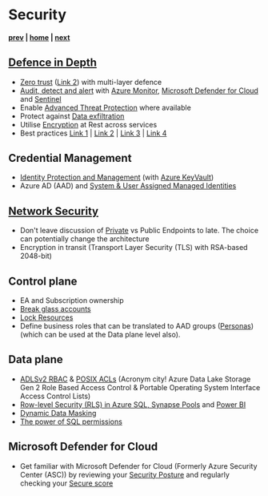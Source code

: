 # Security

#### [prev](./operating.md) | [home](./readme.md)  | [next](./microsoftlearn.md)

## [Defence in Depth](https://docs.microsoft.com/en-us/shows/azure-videos/defense-in-depth-security-in-azure)
* [Zero trust](https://docs.microsoft.com/en-us/security/zero-trust/deploy/networks) ([Link 2](https://docs.microsoft.com/en-us/security/zero-trust/zero-trust-overview)) with multi-layer defence
* [Audit, detect and alert](https://docs.microsoft.com/en-us/azure/architecture/framework/security/monitor-logs-alerts) with [Azure Monitor](https://docs.microsoft.com/en-us/azure/azure-monitor/overview), [Microsoft Defender for Cloud](https://docs.microsoft.com/en-us/azure/defender-for-cloud/defender-for-cloud-introduction) and [Sentinel](https://docs.microsoft.com/en-us/azure/sentinel/overview)
* Enable [Advanced Threat Protection](https://docs.microsoft.com/en-us/azure/azure-sql/database/threat-detection-overview?view=azuresql) where available
* Protect against [Data exfiltration](https://docs.microsoft.com/en-us/azure/synapse-analytics/security/workspace-data-exfiltration-protection)
* Utilise [Encryption](https://docs.microsoft.com/en-us/azure/security/fundamentals/encryption-overview) at Rest across services
* Best practices [Link 1](https://docs.microsoft.com/en-us/azure/security/fundamentals/best-practices-and-patterns) | [Link 2](https://docs.microsoft.com/en-us/azure/cloud-adoption-framework/secure/security-top-10) | [Link 3](https://docs.microsoft.com/en-us/azure/security/fundamentals/operational-best-practices) | [Link 4](https://docs.microsoft.com/en-us/azure/security/fundamentals/identity-management-best-practices) 


## Credential Management
* [Identity Protection and Management](https://docs.microsoft.com/en-us/azure/security/fundamentals/steps-secure-identity) (with [Azure KeyVault](https://docs.microsoft.com/en-us/azure/key-vault/general/overview))
* Azure AD (AAD) and [System & User Assigned Managed Identities](https://docs.microsoft.com/en-us/azure/active-directory/managed-identities-azure-resources/overview)

## [Network Security](https://docs.microsoft.com/en-us/azure/architecture/framework/security/design-network)
* Don't leave discussion of [Private](https://docs.microsoft.com/en-us/azure/private-link/private-endpoint-overview) vs Public Endpoints to late. The choice can potentially change the architecture
* Encryption in transit (Transport Layer Security (TLS) with RSA-based 2048-bit)

## Control plane
* EA and Subscription ownership
* [Break glass accounts](https://docs.microsoft.com/en-us/azure/active-directory/roles/security-emergency-access)
* [Lock Resources](https://docs.microsoft.com/en-us/azure/storage/common/lock-account-resource?tabs=portal)
* Define business roles that can be translated to AAD groups ([Personas](https://docs.microsoft.com/en-us/azure/architecture/guide/security/conditional-access-architecture)) (which can be used at the Data plane level also).

## Data plane
* [ADLSv2 RBAC]((https://docs.microsoft.com/en-us/azure/cloud-adoption-framework/scenarios/cloud-scale-analytics/best-practices/data-lake-access)) & [POSIX ACLs](https://docs.microsoft.com/en-us/azure/storage/blobs/data-lake-storage-access-control) (Acronym city! Azure Data Lake Storage Gen 2 Role Based Access Control & Portable Operating System Interface Access Control Lists)
* [Row-level Security (RLS) in Azure SQL, Synapse Pools](https://docs.microsoft.com/en-us/sql/relational-databases/security/row-level-security?view=sql-server-ver16) and [Power BI](https://docs.microsoft.com/en-us/power-bi/enterprise/service-admin-rls)
* [Dynamic Data Masking](https://docs.microsoft.com/en-us/azure/azure-sql/database/dynamic-data-masking-overview?view=azuresql)
* [The power of SQL permissions](https://docs.microsoft.com/en-us/azure/azure-sql/database/security-overview?view=azuresql)

## Microsoft Defender for Cloud
* Get familiar with Microsoft Defender for Cloud (Formerly Azure Security Center (ASC)) by reviewing your [Security Posture](https://docs.microsoft.com/en-us/azure/defender-for-cloud/secure-score-security-controls) and regularly checking your [Secure score](https://docs.microsoft.com/en-us/azure/defender-for-cloud/secure-score-access-and-track)
